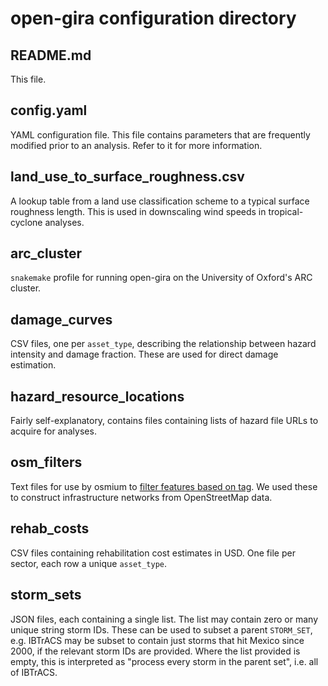 # open-gira configuration directory

## README.md
This file.

## config.yaml
YAML configuration file. This file contains parameters that are frequently
modified prior to an analysis. Refer to it for more information.

## land_use_to_surface_roughness.csv
A lookup table from a land use classification scheme to a typical surface
roughness length. This is used in downscaling wind speeds in tropical-cyclone
analyses.

## arc_cluster
`snakemake` profile for running open-gira on the University of Oxford's ARC
cluster.

## damage_curves
CSV files, one per `asset_type`, describing the relationship between hazard
intensity and damage fraction. These are used for direct damage estimation.

## hazard_resource_locations
Fairly self-explanatory, contains files containing lists of hazard file URLs to
acquire for analyses.

## osm_filters
Text files for use by osmium to [filter features based on
tag](https://docs.osmcode.org/osmium/latest/osmium-tags-filter.html). We used
these to construct infrastructure networks from OpenStreetMap data.

## rehab_costs
CSV files containing rehabilitation cost estimates in USD. One file per sector,
each row a unique `asset_type`.

## storm_sets
JSON files, each containing a single list. The list may contain zero or many
unique string storm IDs. These can be used to subset a parent `STORM_SET`, e.g.
IBTrACS may be subset to contain just storms that hit Mexico since 2000, if the
relevant storm IDs are provided. Where the list provided is empty, this is
interpreted as "process every storm in the parent set", i.e. all of IBTrACS.
